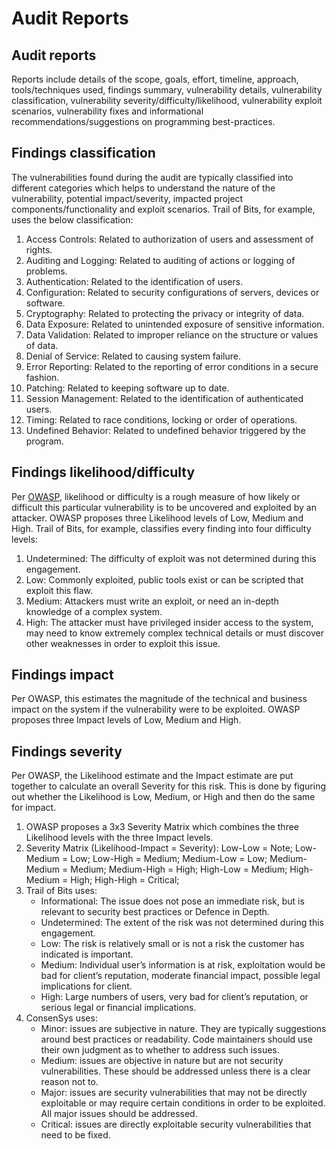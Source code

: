 # Audit Reports

## Audit reports

Reports include details of the scope, goals, effort, timeline, approach, tools/techniques used, findings summary, vulnerability details, vulnerability classification, vulnerability severity/difficulty/likelihood, vulnerability exploit scenarios, vulnerability fixes and informational recommendations/suggestions on programming best-practices.

## Findings classification

The vulnerabilities found during the audit are typically classified into different categories which helps to understand the nature of the vulnerability, potential impact/severity, impacted project components/functionality and exploit scenarios. Trail of Bits, for example, uses the below classification:

1. Access Controls: Related to authorization of users and assessment of rights.
2. Auditing and Logging: Related to auditing of actions or logging of problems.
3. Authentication: Related to the identification of users.
4. Configuration: Related to security configurations of servers, devices or software.
5. Cryptography: Related to protecting the privacy or integrity of data.
6. Data Exposure: Related to unintended exposure of sensitive information.
7. Data Validation: Related to improper reliance on the structure or values of data.
8. Denial of Service: Related to causing system failure.
9. Error Reporting: Related to the reporting of error conditions in a secure fashion.
10. Patching: Related to keeping software up to date.
11. Session Management: Related to the identification of authenticated users.
12. Timing: Related to race conditions, locking or order of operations.
13. Undefined Behavior: Related to undefined behavior triggered by the program.

## Findings likelihood/difficulty

Per [OWASP](https://owasp.org/www-community/OWASP_Risk_Rating_Methodology), likelihood or difficulty is a rough measure of how likely or difficult this particular vulnerability is to be uncovered and exploited by an attacker. OWASP proposes three Likelihood levels of Low, Medium and High. Trail of Bits, for example, classifies every finding into four difficulty levels:

1. Undetermined: The difficulty of exploit was not determined during this engagement.
2. Low: Commonly exploited, public tools exist or can be scripted that exploit this flaw.
3. Medium: Attackers must write an exploit, or need an in-depth knowledge of a complex system.
4. High: The attacker must have privileged insider access to the system, may need to know extremely complex technical details or must discover other weaknesses in order to exploit this issue.

## Findings impact

Per OWASP, this estimates the magnitude of the technical and business impact on the system if the vulnerability were to be exploited. OWASP proposes three Impact levels of Low, Medium and High.

## Findings severity

Per OWASP, the Likelihood estimate and the Impact estimate are put together to calculate an overall Severity for this risk. This is done by figuring out whether the Likelihood is Low, Medium, or High and then do the same for impact.

1. OWASP proposes a 3x3 Severity Matrix which combines the three Likelihood levels with the three Impact levels.
2. Severity Matrix (Likelihood-Impact = Severity): Low-Low = Note; Low-Medium = Low; Low-High = Medium; Medium-Low = Low; Medium-Medium = Medium; Medium-High = High; High-Low = Medium; High-Medium = High; High-High = Critical;
3. Trail of Bits uses:
   - Informational: The issue does not pose an immediate risk, but is relevant to security best practices or Defence in Depth.
   - Undetermined: The extent of the risk was not determined during this engagement.
   - Low: The risk is relatively small or is not a risk the customer has indicated is important.
   - Medium: Individual user’s information is at risk, exploitation would be bad for client’s reputation, moderate financial impact, possible legal implications for client.
   - High: Large numbers of users, very bad for client’s reputation, or serious legal or financial implications.
4. ConsenSys uses:
   - Minor: issues are subjective in nature. They are typically suggestions around best practices or readability. Code maintainers should use their own judgment as to whether to address such issues.
   - Medium: issues are objective in nature but are not security vulnerabilities. These should be addressed unless there is a clear reason not to.
   - Major: issues are security vulnerabilities that may not be directly exploitable or may require certain conditions in order to be exploited. All major issues should be addressed.
   - Critical: issues are directly exploitable security vulnerabilities that need to be fixed.

